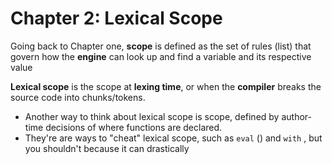 # Chapter 2: Lexical Scope

Going back to Chapter one, **scope** is defined as the set of rules (list) that govern how the **engine** can look up and find a variable and its respective value

**Lexical scope** is the scope at **lexing time**, or when the **compiler** breaks the source code into chunks/tokens.
  * Another way to think about lexical scope is scope, defined by author-time decisions of where functions are declared. 
  * They're are ways to "cheat" lexical scope, such as `eval` () and `with` , but you shouldn't because it can drastically 

